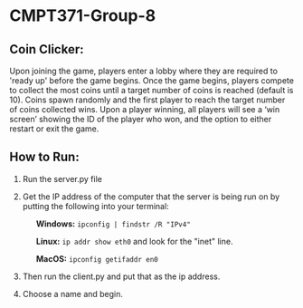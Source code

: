 # CMPT371-Group-8

## Coin Clicker:
Upon joining the game, players enter a lobby where they are required to 'ready up' before the game begins. Once the game begins, players compete to collect the most coins until a target number of coins is reached (default is 10). Coins spawn randomly and the first player to reach the target number of coins collected wins. Upon a player winning, all players will see a ‘win screen’ showing the ID of the player who won, and the option to either restart or exit the game.


## How to Run: 

1. Run the server.py file

2. Get the IP address of the computer that the server is being run on by putting the following into your terminal:

&nbsp;&nbsp;&nbsp;&nbsp;&nbsp;&nbsp;&nbsp;&nbsp;&nbsp;&nbsp;&nbsp;&nbsp;**Windows:** `ipconfig | findstr /R "IPv4"`<br>

&nbsp;&nbsp;&nbsp;&nbsp;&nbsp;&nbsp;&nbsp;&nbsp;&nbsp;&nbsp;&nbsp;&nbsp;**Linux:** `ip addr show eth0` and look for the "inet" line. <br>

&nbsp;&nbsp;&nbsp;&nbsp;&nbsp;&nbsp;&nbsp;&nbsp;&nbsp;&nbsp;&nbsp;&nbsp;**MacOS:** `ipconfig getifaddr en0`<br>

3. Then run the client.py and put that as the ip address.

4. Choose a name and begin.
